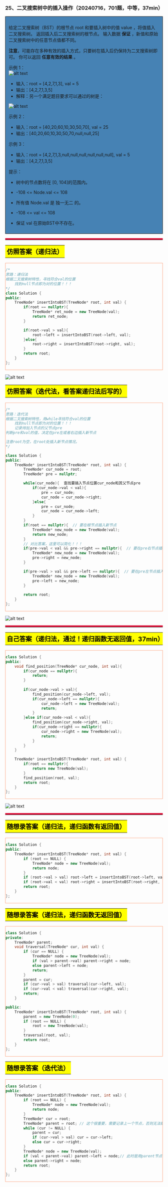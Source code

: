 ### 25、二叉搜索树中的插入操作（20240716，701题，中等，37min）
<div style="border: 1px solid black; padding: 10px; background-color: SteelBlue;">

给定二叉搜索树（BST）的根节点 root 和要插入树中的值 value ，将值插入二叉搜索树。 返回插入后二叉搜索树的根节点。 输入数据 **保证** ，新值和原始二叉搜索树中的任意节点值都不同。

**注意**，可能存在多种有效的插入方式，只要树在插入后仍保持为二叉搜索树即可。 你可以返回 **任意有效的结果** 。

 

示例 1：  
![alt text](image/d72e6d1e266a8b2ea357faa7c65998c.png)

- 输入：root = [4,2,7,1,3], val = 5
- 输出：[4,2,7,1,3,5]
- 解释：另一个满足题目要求可以通过的树是：

![alt text](image/10895bd12eb984c8d842e58ed9b7dc0.png)

示例 2：

- 输入：root = [40,20,60,10,30,50,70], val = 25
- 输出：[40,20,60,10,30,50,70,null,null,25]

示例 3：

- 输入：root = [4,2,7,1,3,null,null,null,null,null,null], val = 5
- 输出：[4,2,7,1,3,5]
 

提示：

- 树中的节点数将在 [0, 104]的范围内。
- -108 <= Node.val <= 108
- 所有值 Node.val 是 独一无二 的。
- -108 <= val <= 108
- 保证 val 在原始BST中不存在。

  </p>
</div>

<hr style="border-top: 5px solid #DC143C;">
<table>
  <tr>
    <td bgcolor="Yellow" style="padding: 5px; border: 0px solid black;">
      <span style="font-weight: bold; font-size: 20px;color: black;">
      仿照答案（递归法）
      </span>
    </td>
  </tr>
</table>
<div style="padding: 0px; border: 1.5px solid LightSalmon; margin-bottom: 10px;">

```C++
/*
思路：递归法
根据二叉搜索树特性，寻找符合val的位置
    找到null节点即为对的位置！！！
*/
class Solution {
public:
    TreeNode* insertIntoBST(TreeNode* root, int val) {
        if(root == nullptr){
            TreeNode* ret_node = new TreeNode(val);
            return ret_node;
        }

        if(root->val > val){
            root->left = insertIntoBST(root->left, val);
        }else{
            root->right = insertIntoBST(root->right, val);
        }
        return root;
    }
};
```

</div>

![alt text](image/929badfefac011008c9d74b10c3b7c0.png)

<table>
  <tr>
    <td bgcolor="Yellow" style="padding: 5px; border: 0px solid black;">
      <span style="font-weight: bold; font-size: 20px;color: black;">
      仿照答案（迭代法，看答案递归法后写的）
      </span>
    </td>
  </tr>
</table>

<div style="padding: 0px; border: 1.5px solid LightSalmon; margin-bottom: 10px">

```C++
/*
思路：迭代法
根据二叉搜索树特性，用while寻找符合val的位置
    找到null节点即为对的位置！！！
    记录待加入节点的父节点pre
判断pre和val的值，决定在pre左或者右边插入新节点

注意root为空，在root处插入新节点情况。
*/

class Solution {
public:
    TreeNode* insertIntoBST(TreeNode* root, int val) {
        TreeNode* cur_node = root;
        TreeNode* pre = nullptr;

        while(cur_node){  查找要插入节点位置cur_node和其父节点pre
            if(cur_node->val < val){
                pre = cur_node;
                cur_node = cur_node->right;
            }else{
                pre = cur_node;
                cur_node = cur_node->left;
            }
        }
        if(root == nullptr){  // 要在根节点插入新节点
            TreeNode* new_node = new TreeNode(val);
            return new_node;
        }
        // 对比答案，这里可以简化！！！
        if(pre->val < val && pre->right == nullptr){  // 要在pre右节点插入新节点
            TreeNode* new_node = new TreeNode(val);
            pre->right = new_node; 
        }

        if(pre->val > val && pre->left == nullptr){  // 要在pre左节点插入新节点
            TreeNode* new_node = new TreeNode(val);
            pre->left = new_node; 
        }
        
        return root;
    }
};
```
</div>

![alt text](image/854c595547e4dd81e77ec558338e553.png)

<hr style="border-top: 5px solid #DC143C;">

<table>
  <tr>
    <td bgcolor="Yellow" style="padding: 5px; border: 0px solid black;">
      <span style="font-weight: bold; font-size: 20px;color: black;">
      自己答案（递归法，通过！递归函数无返回值，37min）
      </span>
    </td>
  </tr>
</table>

<div style="padding: 0px; border: 1.5px solid LightSalmon; margin-bottom: 10px">

```C++
class Solution {
public:
    void find_position(TreeNode* cur_node, int val){
        if(cur_node == nullptr){
            return;
        }
        
        if(cur_node->val > val){
            find_position(cur_node->left, val);
            if(cur_node->left == nullptr){
                cur_node->left = new TreeNode(val);
                return;
            }
        }else if(cur_node->val < val){
            find_position(cur_node->right, val);
            if(cur_node->right == nullptr){
                cur_node->right = new TreeNode(val);
                return;
            }
        }
    }

    TreeNode* insertIntoBST(TreeNode* root, int val) {
        if(root == nullptr){
            return new TreeNode(val);
        }
        find_position(root, val);
        return root;
    }
};
```

</div>

![alt text](image/1895a7d7b78deb8ebdca63637b53df9.png)

<hr style="border-top: 5px solid #DC143C;">

<table>
  <tr>
    <td bgcolor="Yellow" style="padding: 5px; border: 0px solid black;">
      <span style="font-weight: bold; font-size: 20px;color: black;">
      随想录答案（递归法，递归函数有返回值）
      </span>
    </td>
  </tr>
</table>

<div style="padding: 0px; border: 1.5px solid LightSalmon; margin-bottom: 10px">

```C++
class Solution {
public:
    TreeNode* insertIntoBST(TreeNode* root, int val) {
        if (root == NULL) {
            TreeNode* node = new TreeNode(val);
            return node;
        }
        if (root->val > val) root->left = insertIntoBST(root->left, val);
        if (root->val < val) root->right = insertIntoBST(root->right, val);
        return root;
    }
};
```
</div>

<table>
  <tr>
    <td bgcolor="Yellow" style="padding: 5px; border: 0px solid black;">
      <span style="font-weight: bold; font-size: 20px;color: black;">
      随想录答案（递归法，递归函数无返回值）
      </span>
    </td>
  </tr>
</table>

<div style="padding: 0px; border: 1.5px solid LightSalmon; margin-bottom: 10px">

```C++
class Solution {
private:
    TreeNode* parent;
    void traversal(TreeNode* cur, int val) {
        if (cur == NULL) {
            TreeNode* node = new TreeNode(val);
            if (val > parent->val) parent->right = node;
            else parent->left = node;
            return;
        }
        parent = cur;
        if (cur->val > val) traversal(cur->left, val);
        if (cur->val < val) traversal(cur->right, val);
        return;
    }

public:
    TreeNode* insertIntoBST(TreeNode* root, int val) {
        parent = new TreeNode(0);
        if (root == NULL) {
            root = new TreeNode(val);
        }
        traversal(root, val);
        return root;
    }
};
```
</div>

<table>
  <tr>
    <td bgcolor="Yellow" style="padding: 5px; border: 0px solid black;">
      <span style="font-weight: bold; font-size: 20px;color: black;">
      随想录答案（迭代法）
      </span>
    </td>
  </tr>
</table>

<div style="padding: 0px; border: 1.5px solid LightSalmon; margin-bottom: 10px">

```C++
class Solution {
public:
    TreeNode* insertIntoBST(TreeNode* root, int val) {
        if (root == NULL) {
            TreeNode* node = new TreeNode(val);
            return node;
        }
        TreeNode* cur = root;
        TreeNode* parent = root; // 这个很重要，需要记录上一个节点，否则无法赋值新节点
        while (cur != NULL) {
            parent = cur;
            if (cur->val > val) cur = cur->left;
            else cur = cur->right;
        }
        TreeNode* node = new TreeNode(val);
        if (val < parent->val) parent->left = node;// 此时是用parent节点的进行赋值
        else parent->right = node;
        return root;
    }
};
```
</div>


